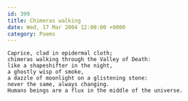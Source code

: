 ```yaml
---
id: 399
title: Chimeras walking
date: Wed, 17 Mar 2004 12:00:00 +0000
category: Poems
---
```


    Caprice, clad in epidermal cloth;  
    chimeras walking through the Valley of Death:  
    like a shapeshifter in the night,  
    a ghostly wisp of smoke,  
    a dazzle of moonlight on a glistening stone:  
    never the same, always changing.  
    Humans beings are a flux in the middle of the universe.


